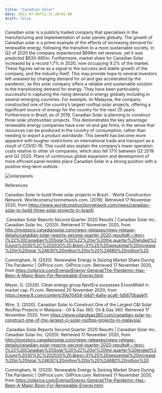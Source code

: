 ```yaml
---
title: "Canadian Solar"
date: 2021-07-06T11:52:20+01:00
draft: false
---
```


Canadian solar is a publicly traded company that specialises in the manufacturing and implementation of solar panels globally. The growth of Canadian solar is a prime example of the effects of increasing demand for renewable energy, following the transition to a more sustainable society. In Q2 of 2020 the company experienced $696m net revenue, yet it was predicted $630-680m. Furthermore, market share for Canadian Solar increased by a record 1.7% in 2020, now occupying 9.2% of the market. These figures serve as a signal to the success and stable growth of the company, and the industry itself. This may provide hope to several investors left uneased by changing demand for oil and gas accelerated by the pandemic, as this solar company offers a reliable and sustainable solution to the transitioning demand for energy. They have been particularly successful in capturing the rising demand in energy globally including in several emerging countries. For example, iIn Malaysia, the company constructed one of the country’s largest rooftop solar projects, offering a significant source of energy for the country for the next 25 years. Furthermore in Brazil, as of 2019, Canadian Solar is planning to construct three solar photovoltaic projects. This demonstrates the key advantage renewable energy companies have over oil and gas firms, in the sense that resources can be produced in the country of consumption, rather than needing to export a product worldwide. This benefit has become more apparent with tougher restrictions on international trade and transport as a result of COVID-19. This could also explain the company’s lower operation costs relative to other oil companies, which also fell 17% between Q2 2019 and Q2 2020. Plans of continuous global expansion and development of more efficient panel models place Canadian Solar in a strong position with a positive long-term outlook. 

![solarpanels](/solarpanels.jpg)

References 

Canadian Solar to build three solar projects in Brazil - World Construction Network. Worldconstructionnetwork.com. (2019). Retrieved 17 November 2020, from https://www.worldconstructionnetwork.com/news/canadian-solar-to-build-three-solar-projects-in-brazil/

 Canadian Solar Reports Second Quarter 2020 Results | Canadian Solar Inc.. Canadian Solar Inc. (2020). Retrieved 17 November 2020, from http://investors.canadiansolar.com/news-releases/news-release-details/canadian-solar-reports-second-quarter-2020-results#:~:text=(%22%20Canadian%20Solar%20%22%20or%20the,quarter%20ended%20June%2030%2C%202020%20.&text=31%25%20sequential%20increase%20in%20total,%24630%20million%20to%20%24680%20million%20.

Cunningham, N. (2020). Renewable Energy Is Seizing Market Share During The Pandemic | OilPrice.com. OilPrice.com. Retrieved 17 November 2020, from https://oilprice.com/Energy/Energy-General/The-Pandemic-Has-Been-A-Major-Boon-For-Renewable-Energy.html.

Meyer, G. (2020). Clean energy group NextEra surpasses ExxonMobil in market cap. Ft.com. Retrieved 20 November 2020, from https://www.ft.com/content/39a70458-d4d1-4a6e-aca6-1d5670bade11.

Wire, 3. (2020). Canadian Solar to Construct One of the Largest C&I Solar Rooftop Projects in Malaysia - Oil & Gas 360. Oil & Gas 360. Retrieved 17 November 2020, from https://www.oilandgas360.com/canadian-solar-to-construct-one-of-the-largest-ci-solar-rooftop-projects-in-malaysia/.

 Canadian Solar Reports Second Quarter 2020 Results | Canadian Solar Inc.. Canadian Solar Inc. (2020). Retrieved 17 November 2020, from http://investors.canadiansolar.com/news-releases/news-release-details/canadian-solar-reports-second-quarter-2020-results#:~:text=(%22%20Canadian%20Solar%20%22%20or%20the,quarter%20ended%20June%2030%2C%202020%20.&text=31%25%20sequential%20increase%20in%20total,%24630%20million%20to%20%24680%20million%20.

Cunningham, N. (2020). Renewable Energy Is Seizing Market Share During The Pandemic | OilPrice.com. OilPrice.com. Retrieved 17 November 2020, from https://oilprice.com/Energy/Energy-General/The-Pandemic-Has-Been-A-Major-Boon-For-Renewable-Energy.html.
